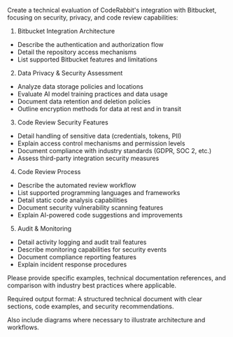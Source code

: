 Create a technical evaluation of CodeRabbit's integration with Bitbucket, focusing on security, privacy, and code review capabilities:

1. Bitbucket Integration Architecture
- Describe the authentication and authorization flow
- Detail the repository access mechanisms
- List supported Bitbucket features and limitations

2. Data Privacy & Security Assessment
- Analyze data storage policies and locations 
- Evaluate AI model training practices and data usage
- Document data retention and deletion policies
- Outline encryption methods for data at rest and in transit

3. Code Review Security Features
- Detail handling of sensitive data (credentials, tokens, PII)
- Explain access control mechanisms and permission levels
- Document compliance with industry standards (GDPR, SOC 2, etc.)
- Assess third-party integration security measures

4. Code Review Process
- Describe the automated review workflow
- List supported programming languages and frameworks
- Detail static code analysis capabilities
- Document security vulnerability scanning features
- Explain AI-powered code suggestions and improvements

5. Audit & Monitoring
- Detail activity logging and audit trail features
- Describe monitoring capabilities for security events
- Document compliance reporting features
- Explain incident response procedures

Please provide specific examples, technical documentation references, and comparison with industry best practices where applicable.

Required output format: A structured technical document with clear sections, code examples, and security recommendations.

Also include diagrams where necessary to illustrate architecture and workflows.